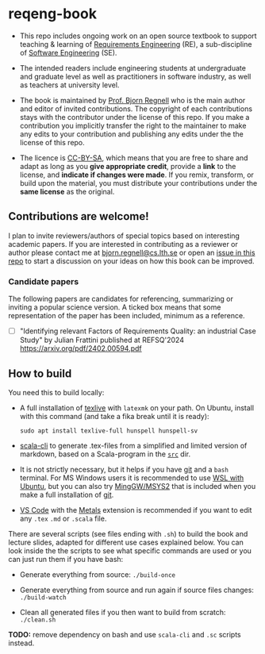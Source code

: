 # reqeng-book

* This repo includes ongoing work on an open source textbook to support teaching & learning of [Requirements Engineering](https://en.wikipedia.org/wiki/Requirements_engineering) (RE), a sub-discipline of [Software Engineering](https://en.wikipedia.org/wiki/Software_engineering) (SE). 

* The intended readers include engineering students at undergraduate and graduate level as well as practitioners in software industry, as well as teachers at university level.

* The book is maintained by [Prof. Bjorn Regnell](https://cs.lth.se/bjorn-regnell/) who is the main author and editor of invited contributions. The copyright of each contributions stays with the contributor under the license of this repo. If you make a contribution you implicitly transfer the right to the maintainer to make any edits to your contribution and publishing any edits under the the license of this repo.  

* The licence is [CC-BY-SA](https://creativecommons.org/licenses/by-sa/4.0/deed.en), which means that you are free to share and adapt as long as you **give appropriate credit**, provide a **link** to the license, and **indicate if changes were made**. If you remix, transform, or build upon the material, you must distribute your contributions under the **same license** as the original.

## Contributions are welcome!

I plan to invite reviewers/authors of special topics based on interesting academic papers. If you are interested in contributing as a reviewer or author please contact me at bjorn.regnell@cs.lth.se or open an [issue in this repo](https://github.com/bjornregnell/reqeng-book/issues) to start a discussion on your ideas on how this book can be improved.

### Candidate papers

The following papers are candidates for referencing, summarizing or inviting a popular science version. A ticked box means that some representation of the paper has been included, minimum as a reference.

- [ ] "Identifying relevant Factors of Requirements Quality: an industrial Case Study" by Julian Frattini published at REFSQ'2024  https://arxiv.org/pdf/2402.00594.pdf



## How to build 

You need this to build locally:
* A full installation of [texlive](https://tug.org/texlive/) with `latexmk` on your path. 
On Ubuntu, install with this command (and take a fika break until it is ready):
  ```
  sudo apt install texlive-full hunspell hunspell-sv
  ```
  
* [scala-cli](https://scala-cli.virtuslab.org/install/) to generate .tex-files from a simplified and limited version of markdown, based on a Scala-program in the [`src`](https://github.com/bjornregnell/reqeng-book/tree/main/src) dir.

* It is not strictly necessary, but it helps if you have [git](https://git-scm.com/download/win) and a `bash` terminal. For MS Windows users it is recommended to use [WSL with Ubuntu](https://learn.microsoft.com/en-us/windows/wsl/install), but you can also try [MingGW/MSYS2](https://en.wikipedia.org/wiki/Mingw-w64) that is included when you make a full installation of [git](https://git-scm.com/download/win).

* [VS Code](https://code.visualstudio.com/) with the [Metals](https://scalameta.org/metals/docs/editors/vscode/#installation) extension is recommended if you want to edit any `.tex` `.md` or `.scala` file.

There are several scripts (see files ending with `.sh`) to build the book and lecture slides, adapted for different use cases explained below. You can look inside the the scripts to see what specific commands are used or you can just run them if you have bash:

* Generate everything from source: 
  `./build-once`

* Generate everything from source and run again if source files changes:
  `./build-watch`

* Clean all generated files if you then want to build from scratch:
  `./clean.sh`

**TODO:** remove dependency on bash and use `scala-cli` and `.sc` scripts instead.